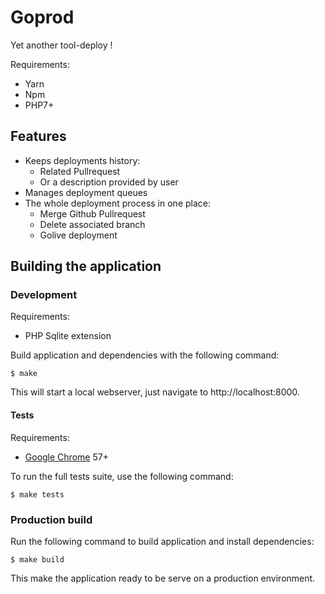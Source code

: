 # Goprod

Yet another tool-deploy !

Requirements:
 * Yarn
 * Npm
 * PHP7+

## Features

 * Keeps deployments history:
   * Related Pullrequest
   * Or a description provided by user
 * Manages deployment queues
 * The whole deployment process in one place:
   * Merge Github Pullrequest
   * Delete associated branch
   * Golive deployment

## Building the application

### Development

Requirements:

 * PHP Sqlite extension

Build application and dependencies with the following command:

```shell
$ make
```

This will start a local webserver, just navigate to http://localhost:8000.

#### Tests

Requirements:

 * [Google Chrome](https://www.google.fr/chrome/) 57+

To run the full tests suite, use the following command:

```shell
$ make tests
```

### Production build

Run the following command to build application and install dependencies:

```shell
$ make build
```

This make the application ready to be serve on a production environment.

